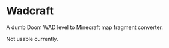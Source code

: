 Wadcraft
========

A dumb Doom WAD level to Minecraft map fragment converter.

Not usable currently.
